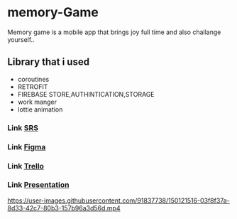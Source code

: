 # memory-Game

Memory game is a mobile app
that brings joy full time and also challange yourself..

## Library that i used

 - coroutines
 - RETROFIT
 - FIREBASE STORE,AUTHINTICATION,STORAGE
 - work manger
 - lottie animation

### Link [SRS](https://onedrive.live.com/redir?resid=188DF20B494B669E!1716&authkey=!ADDJf7rCqvZbaOo&ithint=file%2cdocx&e=rNceib)
### Link [Figma](https://www.figma.com/file/TAQsF4TGqm1Z12vP3vNNWt/Untitled?node-id=0%3A1)
### Link [Trello](https://trello.com/b/1R39IaeV/memory-game)
### Link [Presentation](https://www.canva.com/design/DAE1p0pybPo/_ZjL6wOvADffrvQ77Q5iDg/edit)


https://user-images.githubusercontent.com/91837738/150121516-03f8f37a-8d33-42c7-80b3-157b96a3d56d.mp4



